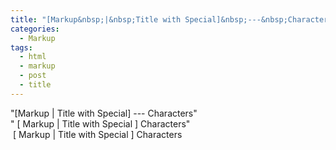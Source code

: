 ```yaml
---
title: "[Markup&nbsp;|&nbsp;Title with Special]&nbsp;---&nbsp;Characters"
categories:
  - Markup
tags:
  - html
  - markup
  - post
  - title
---
```


"[Markup&nbsp;|&nbsp;Title with Special]&nbsp;---&nbsp;Characters"  
"&nbsp;[&nbsp;Markup&nbsp;|&nbsp;Title with Special&nbsp;]&nbsp;Characters"  
&nbsp;[&nbsp;Markup&nbsp;|&nbsp;Title with Special&nbsp;]&nbsp;Characters
